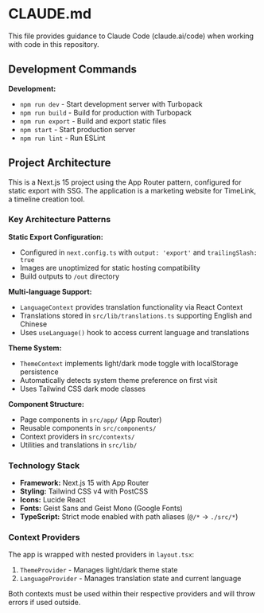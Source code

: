 # CLAUDE.md

This file provides guidance to Claude Code (claude.ai/code) when working with code in this repository.

## Development Commands

**Development:**
- `npm run dev` - Start development server with Turbopack
- `npm run build` - Build for production with Turbopack
- `npm run export` - Build and export static files
- `npm start` - Start production server
- `npm run lint` - Run ESLint

## Project Architecture

This is a Next.js 15 project using the App Router pattern, configured for static export with SSG. The application is a marketing website for TimeLink, a timeline creation tool.

### Key Architecture Patterns

**Static Export Configuration:**
- Configured in `next.config.ts` with `output: 'export'` and `trailingSlash: true`
- Images are unoptimized for static hosting compatibility
- Build outputs to `/out` directory

**Multi-language Support:**
- `LanguageContext` provides translation functionality via React Context
- Translations stored in `src/lib/translations.ts` supporting English and Chinese
- Uses `useLanguage()` hook to access current language and translations

**Theme System:**
- `ThemeContext` implements light/dark mode toggle with localStorage persistence
- Automatically detects system theme preference on first visit
- Uses Tailwind CSS dark mode classes

**Component Structure:**
- Page components in `src/app/` (App Router)
- Reusable components in `src/components/`
- Context providers in `src/contexts/`
- Utilities and translations in `src/lib/`

### Technology Stack

- **Framework:** Next.js 15 with App Router
- **Styling:** Tailwind CSS v4 with PostCSS
- **Icons:** Lucide React
- **Fonts:** Geist Sans and Geist Mono (Google Fonts)
- **TypeScript:** Strict mode enabled with path aliases (`@/*` → `./src/*`)

### Context Providers

The app is wrapped with nested providers in `layout.tsx`:
1. `ThemeProvider` - Manages light/dark theme state
2. `LanguageProvider` - Manages translation state and current language

Both contexts must be used within their respective providers and will throw errors if used outside.